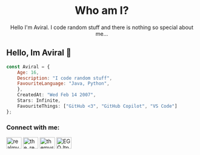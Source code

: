 <h1 align="center">Who am I?</h1>
<p align="center">Hello I'm Aviral. I code random stuff and there is nothing so special about me...</p>

## Hello, Im Aviral 👋

```js
const Aviral = {
    Age: 16,
    Description: "I code random stuff",
    FavouriteLanguage: "Java, Python",
    },
    CreatedAt: "Wed Feb 14 2007",
    Stars: Infinite,
    FavouriteThings: ["GitHub <3", "GitHub Copilot", "VS Code"]
}; 
```
<h3 align="left">Connect with me:</h3>
<p align="left">
<a href="https://twitter.com/aviral_jainnn" target="blank"><img align="center" src="https://raw.githubusercontent.com/rahuldkjain/github-profile-readme-generator/master/src/images/icons/Social/twitter.svg" alt="realmystiq" height="30" width="40" /></a>
<a href="https://instagram.com/aviral_jainnn" target="blank"><img align="center" src="https://raw.githubusercontent.com/rahuldkjain/github-profile-readme-generator/master/src/images/icons/Social/instagram.svg" alt="the_real_mystiq" height="30" width="40" /></a>
<a href="https://tiny.cc/zaviral" target="blank"><img align="center" src="https://raw.githubusercontent.com/rahuldkjain/github-profile-readme-generator/master/src/images/icons/Social/youtube.svg" alt="themystiqgames" height="30" width="40" /></a>
<a href="https://discord.gg/2R88wtR7vf" target="blank"><img align="center" src="https://raw.githubusercontent.com/rahuldkjain/github-profile-readme-generator/master/src/images/icons/Social/discord.svg" alt="EGQJtnYcPC" height="30" width="40" /></a>
</p>
